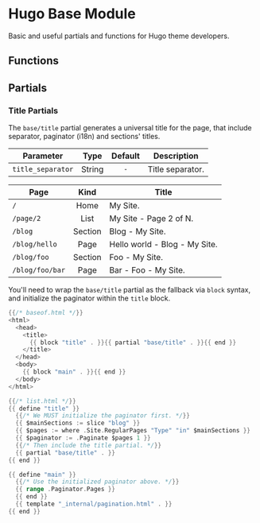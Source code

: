 # Hugo Base Module

Basic and useful partials and functions for Hugo theme developers.

## Functions

## Partials

### Title Partials

The `base/title` partial generates a universal title for the page, that include separator, paginator (i18n) and sections' titles.

| Parameter | Type | Default | Description
|---|:-:|:-:|---
| `title_separator` | String | `-` | Title separator.

| Page | Kind | Title
|---|:-:|---
| `/` | Home | My Site.
| `/page/2` | List | My Site - Page 2 of N.
| `/blog` | Section | Blog - My Site.
| `/blog/hello` | Page | Hello world - Blog - My Site.
| `/blog/foo` | Section | Foo - My Site.
| `/blog/foo/bar` | Page | Bar - Foo - My Site.

You'll need to wrap the `base/title` partial as the fallback via `block` syntax, and initialize the paginator within the `title` block.

```go
{{/* baseof.html */}}
<html>
  <head>
    <title>
      {{ block "title" . }}{{ partial "base/title" . }}{{ end }}
    </title>
  </head>
  <body>
    {{ block "main" . }}{{ end }}
  </body>
</html>
```

```go
{{/* list.html */}}
{{ define "title" }}
  {{/* We MUST initialize the paginator first. */}}
  {{ $mainSections := slice "blog" }}
  {{ $pages := where .Site.RegularPages "Type" "in" $mainSections }}
  {{ $paginator := .Paginate $pages 1 }}
  {{/* Then include the title partial. */}}
  {{ partial "base/title" . }}
{{ end }}

{{ define "main" }}
  {{/* Use the initialized paginator above. */}}
  {{ range .Paginator.Pages }}
  {{ end }}
  {{ template "_internal/pagination.html" . }}
{{ end }}
```
